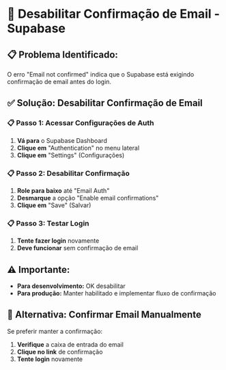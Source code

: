 # 🔧 Desabilitar Confirmação de Email - Supabase

## **📋 Problema Identificado:**
O erro "Email not confirmed" indica que o Supabase está exigindo confirmação de email antes do login.

## **✅ Solução: Desabilitar Confirmação de Email**

### **📋 Passo 1: Acessar Configurações de Auth**
1. **Vá para** o Supabase Dashboard
2. **Clique em** "Authentication" no menu lateral
3. **Clique em** "Settings" (Configurações)

### **📋 Passo 2: Desabilitar Confirmação**
1. **Role para baixo** até "Email Auth"
2. **Desmarque** a opção "Enable email confirmations"
3. **Clique em** "Save" (Salvar)

### **📋 Passo 3: Testar Login**
1. **Tente fazer login** novamente
2. **Deve funcionar** sem confirmação de email

## **⚠️ Importante:**
- **Para desenvolvimento:** OK desabilitar
- **Para produção:** Manter habilitado e implementar fluxo de confirmação

## **🔄 Alternativa: Confirmar Email Manualmente**
Se preferir manter a confirmação:
1. **Verifique** a caixa de entrada do email
2. **Clique no link** de confirmação
3. **Tente login** novamente 